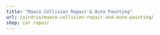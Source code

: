 ```yaml
---
title: "Maaco Collision Repair & Auto Painting"
url: /airdrie/maaco-collision-repair-and-auto-painting/
shop: car repair
---
```

